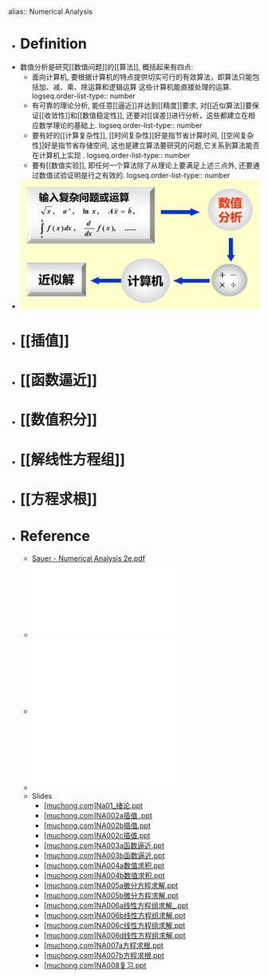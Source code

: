 alias:: Numerical Analysis

- # Definition
- 数值分析是研究[[数值问题]]的[[算法]], 概括起来有四点:
	- 面向计算机, 要根据计算机的特点提供切实可行的有效算法，即算法只能包括加、减、乘、除运算和逻辑运算 这些计算机能直接处理的运算.
	  logseq.order-list-type:: number
	- 有可靠的理论分析, 能任意[[逼近]]并达到[[精度]]要求, 对[[近似算法]]要保证[[收敛性]]和[[数值稳定性]], 还要对[[误差]]进行分析，这些都建立在相应数学理论的基础上.
	  logseq.order-list-type:: number
	- 要有好的[[计算复杂性]], [[时间复杂性]]好是指节省计算时间, [[空间复杂性]]好是指节省存储空间, 这也是建立算法要研究的问题,它关系到算法能否在计算机上实现 .
	  logseq.order-list-type:: number
	- 要有[[数值实验]], 即任何一个算法除了从理论上要满足上述三点外, 还要通过数值试验证明是行之有效的.
	  logseq.order-list-type:: number
- ![image.png](../assets/image_1695545040768_0.png)
- # [[插值]]
- # [[函数逼近]]
- # [[数值积分]]
- # [[解线性方程组]]
- # [[方程求根]]
- # Reference
	- [Sauer - Numerical Analysis 2e.pdf](../assets/Sauer_-_Numerical_Analysis_2e_1695522893953_0.pdf)
	- ![华章数学译丛（54）：数值分析 (Timothy Sauer 裴玉茹 马赓宇) (Z-Library).pdf](../assets/华章数学译丛（54）：数值分析_(Timothy_Sauer_裴玉茹_马赓宇)_(Z-Library)_1700680256354_0.pdf)
	- ![数值分析 第五版 (李庆扬 王能超 易大义) (Z-Library).pdf](../assets/数值分析_第五版_(李庆扬_王能超_易大义)_(Z-Library)_1695523531327_0.pdf)
	- ![数值分析第2版 (李红).pdf](../assets/数值分析第2版_(李红)_1695619907592_0.pdf)
	- Slides
		- [[muchong.com]Na01_绪论.ppt](../assets/[muchong.com]Na01_绪论_1701365472524_0.ppt)
		- [[muchong.com]NA002a插值 .ppt](../assets/[muchong.com]NA002a插值_1701365479199_0.ppt)
		- [[muchong.com]NA002b插值.ppt](../assets/[muchong.com]NA002b插值_1701365483808_0.ppt)
		- [[muchong.com]NA002c插值.ppt](../assets/[muchong.com]NA002c插值_1701365512514_0.ppt)
		- [[muchong.com]NA003a函数逼近.ppt](../assets/[muchong.com]NA003a函数逼近_1701365518676_0.ppt)
		- [[muchong.com]NA003b函数逼近.ppt](../assets/[muchong.com]NA003b函数逼近_1701365523249_0.ppt)
		- [[muchong.com]NA004a数值求积.ppt](../assets/[muchong.com]NA004a数值求积_1701365527948_0.ppt)
		- [[muchong.com]NA004b数值求积.ppt](../assets/[muchong.com]NA004b数值求积_1701365532071_0.ppt)
		- [[muchong.com]NA005a微分方程求解.ppt](../assets/[muchong.com]NA005a微分方程求解_1701365578048_0.ppt)
		- [[muchong.com]NA005b微分方程求解.ppt](../assets/[muchong.com]NA005b微分方程求解_1701365649792_0.ppt)
		- [[muchong.com]NA006a线性方程组求解_.ppt](../assets/[muchong.com]NA006a线性方程组求解_1701365656546_0.ppt)
		- [[muchong.com]NA006b线性方程组求解.ppt](../assets/[muchong.com]NA006b线性方程组求解_1701365661300_0.ppt)
		- [[muchong.com]NA006c线性方程组求解.ppt](../assets/[muchong.com]NA006c线性方程组求解_1701365696143_0.ppt)
		- [[muchong.com]NA006d线性方程组求解.ppt](../assets/[muchong.com]NA006d线性方程组求解_1701365702963_0.ppt)
		- [[muchong.com]NA007a方程求根.ppt](../assets/[muchong.com]NA007a方程求根_1701365711415_0.ppt)
		- [[muchong.com]NA007b方程求根.ppt](../assets/[muchong.com]NA007b方程求根_1701365725729_0.ppt)
		- [[muchong.com]NA008复习.ppt](../assets/[muchong.com]NA008复习_1701365730934_0.ppt)